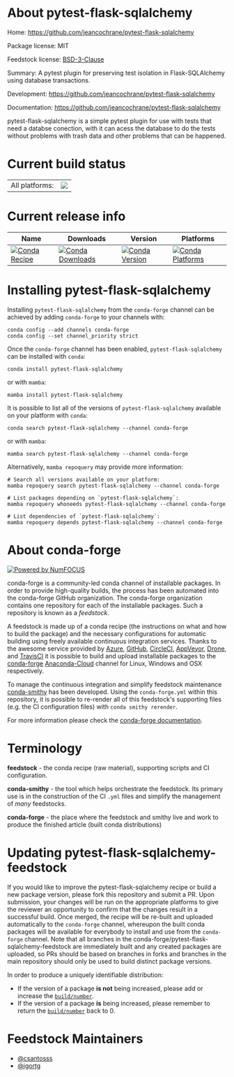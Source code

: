 About pytest-flask-sqlalchemy
=============================

Home: https://github.com/jeancochrane/pytest-flask-sqlalchemy

Package license: MIT

Feedstock license: [BSD-3-Clause](https://github.com/conda-forge/pytest-flask-sqlalchemy-feedstock/blob/main/LICENSE.txt)

Summary: A pytest plugin for preserving test isolation in Flask-SQLAlchemy using database transactions.

Development: https://github.com/jeancochrane/pytest-flask-sqlalchemy

Documentation: https://github.com/jeancochrane/pytest-flask-sqlalchemy

pytest-flask-sqlalchemy is a simple pytest plugin for use with tests that need a databse conection, with it can
acess the database to do the tests without problems with trash data and other problems that can be happened.


Current build status
====================


<table><tr><td>All platforms:</td>
    <td>
      <a href="https://dev.azure.com/conda-forge/feedstock-builds/_build/latest?definitionId=9106&branchName=main">
        <img src="https://dev.azure.com/conda-forge/feedstock-builds/_apis/build/status/pytest-flask-sqlalchemy-feedstock?branchName=main">
      </a>
    </td>
  </tr>
</table>

Current release info
====================

| Name | Downloads | Version | Platforms |
| --- | --- | --- | --- |
| [![Conda Recipe](https://img.shields.io/badge/recipe-pytest--flask--sqlalchemy-green.svg)](https://anaconda.org/conda-forge/pytest-flask-sqlalchemy) | [![Conda Downloads](https://img.shields.io/conda/dn/conda-forge/pytest-flask-sqlalchemy.svg)](https://anaconda.org/conda-forge/pytest-flask-sqlalchemy) | [![Conda Version](https://img.shields.io/conda/vn/conda-forge/pytest-flask-sqlalchemy.svg)](https://anaconda.org/conda-forge/pytest-flask-sqlalchemy) | [![Conda Platforms](https://img.shields.io/conda/pn/conda-forge/pytest-flask-sqlalchemy.svg)](https://anaconda.org/conda-forge/pytest-flask-sqlalchemy) |

Installing pytest-flask-sqlalchemy
==================================

Installing `pytest-flask-sqlalchemy` from the `conda-forge` channel can be achieved by adding `conda-forge` to your channels with:

```
conda config --add channels conda-forge
conda config --set channel_priority strict
```

Once the `conda-forge` channel has been enabled, `pytest-flask-sqlalchemy` can be installed with `conda`:

```
conda install pytest-flask-sqlalchemy
```

or with `mamba`:

```
mamba install pytest-flask-sqlalchemy
```

It is possible to list all of the versions of `pytest-flask-sqlalchemy` available on your platform with `conda`:

```
conda search pytest-flask-sqlalchemy --channel conda-forge
```

or with `mamba`:

```
mamba search pytest-flask-sqlalchemy --channel conda-forge
```

Alternatively, `mamba repoquery` may provide more information:

```
# Search all versions available on your platform:
mamba repoquery search pytest-flask-sqlalchemy --channel conda-forge

# List packages depending on `pytest-flask-sqlalchemy`:
mamba repoquery whoneeds pytest-flask-sqlalchemy --channel conda-forge

# List dependencies of `pytest-flask-sqlalchemy`:
mamba repoquery depends pytest-flask-sqlalchemy --channel conda-forge
```


About conda-forge
=================

[![Powered by
NumFOCUS](https://img.shields.io/badge/powered%20by-NumFOCUS-orange.svg?style=flat&colorA=E1523D&colorB=007D8A)](https://numfocus.org)

conda-forge is a community-led conda channel of installable packages.
In order to provide high-quality builds, the process has been automated into the
conda-forge GitHub organization. The conda-forge organization contains one repository
for each of the installable packages. Such a repository is known as a *feedstock*.

A feedstock is made up of a conda recipe (the instructions on what and how to build
the package) and the necessary configurations for automatic building using freely
available continuous integration services. Thanks to the awesome service provided by
[Azure](https://azure.microsoft.com/en-us/services/devops/), [GitHub](https://github.com/),
[CircleCI](https://circleci.com/), [AppVeyor](https://www.appveyor.com/),
[Drone](https://cloud.drone.io/welcome), and [TravisCI](https://travis-ci.com/)
it is possible to build and upload installable packages to the
[conda-forge](https://anaconda.org/conda-forge) [Anaconda-Cloud](https://anaconda.org/)
channel for Linux, Windows and OSX respectively.

To manage the continuous integration and simplify feedstock maintenance
[conda-smithy](https://github.com/conda-forge/conda-smithy) has been developed.
Using the ``conda-forge.yml`` within this repository, it is possible to re-render all of
this feedstock's supporting files (e.g. the CI configuration files) with ``conda smithy rerender``.

For more information please check the [conda-forge documentation](https://conda-forge.org/docs/).

Terminology
===========

**feedstock** - the conda recipe (raw material), supporting scripts and CI configuration.

**conda-smithy** - the tool which helps orchestrate the feedstock.
                   Its primary use is in the construction of the CI ``.yml`` files
                   and simplify the management of *many* feedstocks.

**conda-forge** - the place where the feedstock and smithy live and work to
                  produce the finished article (built conda distributions)


Updating pytest-flask-sqlalchemy-feedstock
==========================================

If you would like to improve the pytest-flask-sqlalchemy recipe or build a new
package version, please fork this repository and submit a PR. Upon submission,
your changes will be run on the appropriate platforms to give the reviewer an
opportunity to confirm that the changes result in a successful build. Once
merged, the recipe will be re-built and uploaded automatically to the
`conda-forge` channel, whereupon the built conda packages will be available for
everybody to install and use from the `conda-forge` channel.
Note that all branches in the conda-forge/pytest-flask-sqlalchemy-feedstock are
immediately built and any created packages are uploaded, so PRs should be based
on branches in forks and branches in the main repository should only be used to
build distinct package versions.

In order to produce a uniquely identifiable distribution:
 * If the version of a package **is not** being increased, please add or increase
   the [``build/number``](https://docs.conda.io/projects/conda-build/en/latest/resources/define-metadata.html#build-number-and-string).
 * If the version of a package **is** being increased, please remember to return
   the [``build/number``](https://docs.conda.io/projects/conda-build/en/latest/resources/define-metadata.html#build-number-and-string)
   back to 0.

Feedstock Maintainers
=====================

* [@csantosss](https://github.com/csantosss/)
* [@igortg](https://github.com/igortg/)

